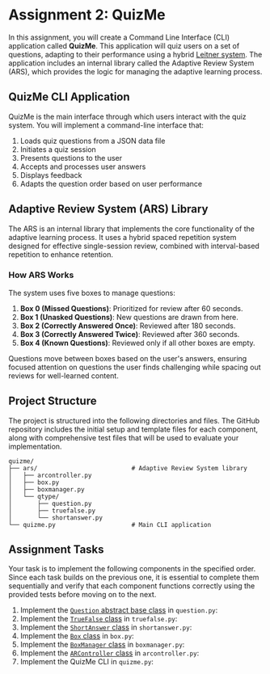 # Assignment 2: QuizMe 

In this assignment, you will create a Command Line Interface (CLI) application called **QuizMe**. This application will quiz users on a set of questions, adapting to their performance using a hybrid [Leitner system](https://en.wikipedia.org/wiki/Leitner_system). The application includes an internal library called the Adaptive Review System (ARS), which provides the logic for managing the adaptive learning process.

## QuizMe CLI Application

QuizMe is the main interface through which users interact with the quiz system. You will implement a command-line interface that:

1. Loads quiz questions from a JSON data file
2. Initiates a quiz session
3. Presents questions to the user
4. Accepts and processes user answers
5. Displays feedback
6. Adapts the question order based on user performance

## Adaptive Review System (ARS) Library

The ARS is an internal library that implements the core functionality of the adaptive learning process. It uses a hybrid spaced repetition system designed for effective single-session review, combined with interval-based repetition to enhance retention.

### How ARS Works

The system uses five boxes to manage questions:

1. **Box 0 (Missed Questions)**: Prioritized for review after 60 seconds.
2. **Box 1 (Unasked Questions)**: New questions are drawn from here.
3. **Box 2 (Correctly Answered Once)**: Reviewed after 180 seconds.
4. **Box 3 (Correctly Answered Twice)**: Reviewed after 360 seconds.
5. **Box 4 (Known Questions)**: Reviewed only if all other boxes are empty.

Questions move between boxes based on the user's answers, ensuring focused attention on questions the user finds challenging while spacing out reviews for well-learned content.

## Project Structure

The project is structured into the following directories and files. The GitHub repository includes the initial setup and template files for each component, along with comprehensive test files that will be used to evaluate your implementation.

```
quizme/
├── ars/                          # Adaptive Review System library
│   ├── arcontroller.py
│   ├── box.py
│   ├── boxmanager.py
│   └── qtype/
│       ├── question.py
│       ├── truefalse.py
│       └── shortanswer.py
└── quizme.py                     # Main CLI application
```

## Assignment Tasks

Your task is to implement the following components in the specified order. Since each task builds on the previous one, it is essential to complete them sequentially and verify that each component functions correctly using the provided tests before moving on to the next.

1. Implement the [`Question` abstract base class](question-abstract-base-class.md) in `question.py`:
2. Implement the [`TrueFalse` class](truefalse-class.md) in `truefalse.py`:
3. Implement the [`ShortAnswer` class](shortanswer-class.md) in `shortanswer.py`:
4. Implement the [`Box` class](box-class.md) in `box.py`:
5. Implement the [`BoxManager` class](boxmanager-class.md) in `boxmanager.py`:
6. Implement the [`ARController` class](arcontroller-class.md) in `arcontroller.py`:
7. Implement the QuizMe CLI in `quizme.py`:

